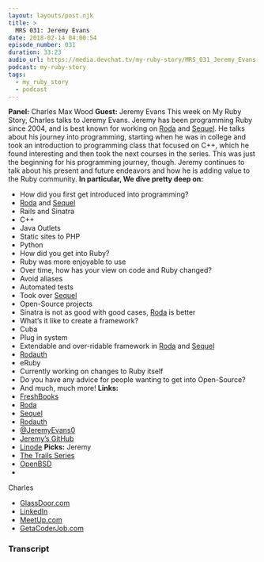 ```yaml
---
layout: layouts/post.njk
title: >
  MRS 031: Jeremy Evans
date: 2018-02-14 04:00:54
episode_number: 031
duration: 33:23
audio_url: https://media.devchat.tv/my-ruby-story/MRS_031_Jeremy_Evans.mp3
podcast: my-ruby-story
tags:
  - my_ruby_story
  - podcast
---
```


**Panel:** Charles Max Wood **Guest:** Jeremy Evans This week on My Ruby Story, Charles talks to Jeremy Evans. Jeremy has been programming Ruby since 2004, and is best known for working on [Roda](https://github.com/jeremyevans/roda) and [Sequel](https://github.com/jeremyevans/sequel). He talks about his journey into programming, starting when he was in college and took an introduction to programming class that focused on C++, which he found interesting and then took the next courses in the series. This was just the beginning for his programming journey, though. Jeremy continues to talk about his present and future endeavors and how he is adding value to the Ruby community. **In particular, We dive pretty deep on:&nbsp;**

- How did you first get introduced into programming?
- [Roda](https://github.com/jeremyevans/roda) and [Sequel](https://github.com/jeremyevans/sequel)
- Rails and Sinatra
- C++
- Java Outlets
- Static sites to PHP
- Python
- How did you get into Ruby?
- Ruby was more enjoyable to use
- Over time, how has your view on code and Ruby changed?
- Avoid aliases
- Automated tests
- Took over [Sequel](https://github.com/jeremyevans/sequel)
- Open-Source projects
- Sinatra is not as good with good cases, [Roda](https://github.com/jeremyevans/roda) is better
- What’s it like to create a framework?
- Cuba
- Plug in system
- Extendable and over-ridable framework in [Roda](https://github.com/jeremyevans/roda) and [Sequel](https://github.com/jeremyevans/sequel)
- [Rodauth](https://github.com/jeremyevans/rodauth)
- eRuby
- Currently working on changes to Ruby itself
- Do you have any advice for people wanting to get into Open-Source?
- And much, much more!
  **Links:&nbsp;**
- [FreshBooks](https://www.freshbooks.com/invoice?ref=11731&utm_source=pbm&utm_medium=affiliate-program&utm_influencer=419364&utm_campaign=podcast-influencers)
- [Roda](https://github.com/jeremyevans/roda)
- [Sequel](https://github.com/jeremyevans/sequel)
- [Rodauth](https://github.com/jeremyevans/rodauth)
- [@JeremyEvans0](https://twitter.com/jeremyevans0?lang=en)
- [Jeremy’s GitHub](https://github.com/jeremyevans)
- [Linode](https://promo.linode.com/myrubystory/)
  **Picks:** Jeremy
- [The Trails Series](https://en.wikipedia.org/wiki/The_Legend_of_Heroes:_Trails_in_the_Sky)
- [OpenBSD](https://www.openbsd.org/)
-

Charles

- [GlassDoor.com](https://www.glassdoor.com/index.htm)
- [LinkedIn](https://www.linkedin.com/)
- [MeetUp.com](https://www.meetup.com/?_cookie-check=ds1WO6atvH8MGgzV)
- [GetaCoderJob.com](https://getacoderjob.com/)

### Transcript
